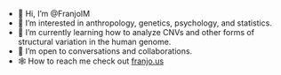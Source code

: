 - 👋 Hi, I’m @FranjoIM
- 🧠 I’m interested in anthropology, genetics, psychology, and statistics.
- 🧬 I’m currently learning how to analyze CNVs and other forms of structural variation in the human genome.
- 👀 I’m open to conversations and collaborations.
- 🕸 How to reach me check out [franjo.us](https://www.franjo.us)

<!---
FranjoIM/FranjoIM is a ✨ special ✨ repository because its `README.md` (this file) appears on your GitHub profile.
You can click the Preview link to take a look at your changes.
--->
